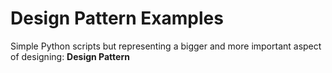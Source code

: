 # Design Pattern Examples
Simple Python scripts but representing a bigger and more important aspect of designing: **Design Pattern**